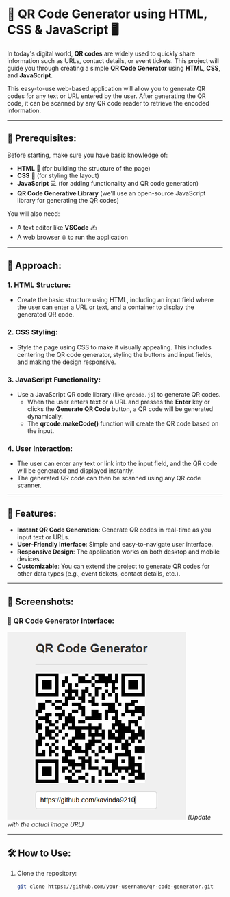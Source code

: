 # 📱 **QR Code Generator using HTML, CSS & JavaScript** 🖥️

In today's digital world, **QR codes** are widely used to quickly share information such as URLs, contact details, or event tickets. This project will guide you through creating a simple **QR Code Generator** using **HTML**, **CSS**, and **JavaScript**. 

This easy-to-use web-based application will allow you to generate QR codes for any text or URL entered by the user. After generating the QR code, it can be scanned by any QR code reader to retrieve the encoded information.

---

## 📝 **Prerequisites**:

Before starting, make sure you have basic knowledge of:

- **HTML** 📄 (for building the structure of the page)
- **CSS** 🎨 (for styling the layout)
- **JavaScript** 💻 (for adding functionality and QR code generation)
- **QR Code Generative Library** (we'll use an open-source JavaScript library for generating the QR codes)

You will also need:

- A text editor like **VSCode** ✍️
- A web browser 🌐 to run the application

---

## 🚀 **Approach**:

### 1. **HTML Structure**:
- Create the basic structure using HTML, including an input field where the user can enter a URL or text, and a container to display the generated QR code.

### 2. **CSS Styling**:
- Style the page using CSS to make it visually appealing. This includes centering the QR code generator, styling the buttons and input fields, and making the design responsive.

### 3. **JavaScript Functionality**:
- Use a JavaScript QR code library (like `qrcode.js`) to generate QR codes.
  - When the user enters text or a URL and presses the **Enter** key or clicks the **Generate QR Code** button, a QR code will be generated dynamically.
  - The **qrcode.makeCode()** function will create the QR code based on the input.

### 4. **User Interaction**:
- The user can enter any text or link into the input field, and the QR code will be generated and displayed instantly.
- The generated QR code can then be scanned using any QR code scanner.

---

## 🌟 **Features**:

- **Instant QR Code Generation**: Generate QR codes in real-time as you input text or URLs.
- **User-Friendly Interface**: Simple and easy-to-navigate user interface.
- **Responsive Design**: The application works on both desktop and mobile devices.
- **Customizable**: You can extend the project to generate QR codes for other data types (e.g., event tickets, contact details, etc.).

---

## 📸 **Screenshots**:

### 📸 **QR Code Generator Interface**:
![QR Code Screenshot](https://github.com/kavinda9210/QRGenerator/blob/main/QRGenerator/screenshot/QR.PNG) *(Update with the actual image URL)*

---

## 🛠️ **How to Use**:

1. Clone the repository:
   ```bash
   git clone https://github.com/your-username/qr-code-generator.git

